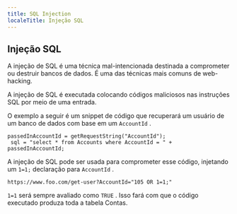 ```yaml
---
title: SQL Injection
localeTitle: Injeção SQL
---
```

## Injeção SQL

A injeção de SQL é uma técnica mal-intencionada destinada a comprometer ou destruir bancos de dados. É uma das técnicas mais comuns de web-hacking.

A injeção de SQL é executada colocando códigos maliciosos nas instruções SQL por meio de uma entrada.

O exemplo a seguir é um snippet de código que recuperará um usuário de um banco de dados com base em um `AccountId` .
```
passedInAccountId = getRequestString("AccountId"); 
 sql = "select * from Accounts where AccountId = " + passedInAccountId; 
```

A injeção de SQL pode ser usada para comprometer esse código, injetando um `1=1;` declaração para `AccountId` .

`https://www.foo.com/get-user?AccountId="105 OR 1=1;"`

`1=1` será sempre avaliado como `TRUE` . Isso fará com que o código executado produza toda a tabela Contas.